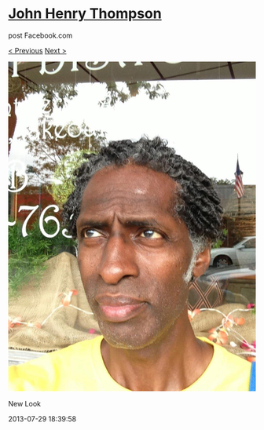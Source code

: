 # [John Henry Thompson](../README.md)
post Facebook.com

[< Previous](2013-07-29-1.md) [Next >](2013-07-29-3.md)

[![](../media/2013-07-29/New-Look-1.jpg)](../README.md)

New Look

2013-07-29 18:39:58